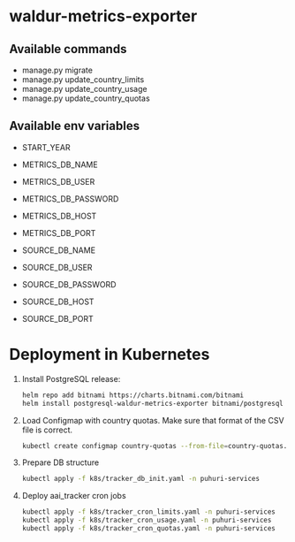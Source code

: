 # waldur-metrics-exporter

## Available commands

- manage.py migrate
- manage.py update_country_limits
- manage.py update_country_usage
- manage.py update_country_quotas

## Available env variables

- START_YEAR
- METRICS_DB_NAME
- METRICS_DB_USER
- METRICS_DB_PASSWORD
- METRICS_DB_HOST
- METRICS_DB_PORT

- SOURCE_DB_NAME
- SOURCE_DB_USER
- SOURCE_DB_PASSWORD
- SOURCE_DB_HOST
- SOURCE_DB_PORT

# Deployment in Kubernetes

1. Install PostgreSQL release:

    ```bash
    helm repo add bitnami https://charts.bitnami.com/bitnami
    helm install postgresql-waldur-metrics-exporter bitnami/postgresql --version 12.2.8 -f k8s/psql-values.yaml -n puhuri-services
    ```

2. Load Configmap with country quotas. Make sure that format of the CSV file is correct.

   ```bash
   kubectl create configmap country-quotas --from-file=country-quotas.csv=country-quotas.csv -n puhuri-services
   ```

3. Prepare DB structure

    ```bash
    kubectl apply -f k8s/tracker_db_init.yaml -n puhuri-services
    ```

4. Deploy aai_tracker cron jobs

    ```bash
    kubectl apply -f k8s/tracker_cron_limits.yaml -n puhuri-services
    kubectl apply -f k8s/tracker_cron_usage.yaml -n puhuri-services
    kubectl apply -f k8s/tracker_cron_quotas.yaml -n puhuri-services
    ```
